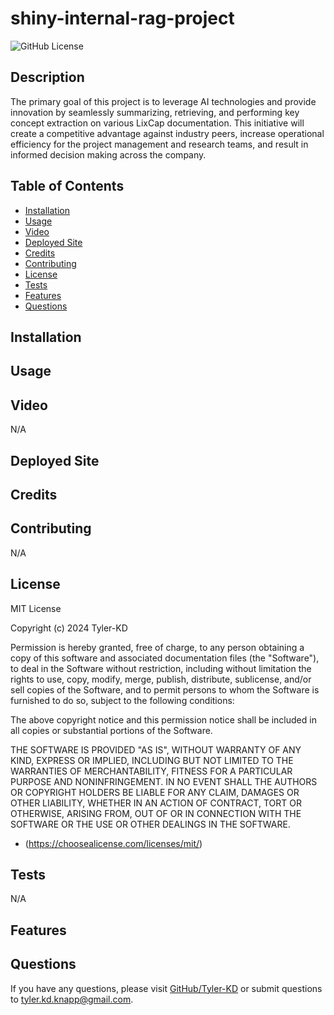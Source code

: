 # shiny-internal-rag-project

![GitHub License](https://img.shields.io/badge/license-MIT-default.svg)

## Description

The primary goal of this project is to leverage AI technologies and provide innovation by seamlessly summarizing, retrieving, and performing key concept extraction on various LixCap documentation. This initiative will create a competitive advantage against industry peers, increase operational efficiency for the project management and research teams, and result in informed decision making across the company.

## Table of Contents

* [Installation](#installation)
* [Usage](#usage)
* [Video](#video)
* [Deployed Site](#deployed-site)
* [Credits](#credits)
* [Contributing](#contributing)
* [License](#license)
* [Tests](#tests)
* [Features](#features)
* [Questions](#questions)

## Installation



## Usage



## Video

N/A

## Deployed Site



## Credits



## Contributing

N/A

## License

MIT License

Copyright (c) 2024 Tyler-KD

Permission is hereby granted, free of charge, to any person obtaining a copy
of this software and associated documentation files (the "Software"), to deal
in the Software without restriction, including without limitation the rights
to use, copy, modify, merge, publish, distribute, sublicense, and/or sell
copies of the Software, and to permit persons to whom the Software is
furnished to do so, subject to the following conditions:

The above copyright notice and this permission notice shall be included in all
copies or substantial portions of the Software.

THE SOFTWARE IS PROVIDED "AS IS", WITHOUT WARRANTY OF ANY KIND, EXPRESS OR
IMPLIED, INCLUDING BUT NOT LIMITED TO THE WARRANTIES OF MERCHANTABILITY,
FITNESS FOR A PARTICULAR PURPOSE AND NONINFRINGEMENT. IN NO EVENT SHALL THE
AUTHORS OR COPYRIGHT HOLDERS BE LIABLE FOR ANY CLAIM, DAMAGES OR OTHER
LIABILITY, WHETHER IN AN ACTION OF CONTRACT, TORT OR OTHERWISE, ARISING FROM,
OUT OF OR IN CONNECTION WITH THE SOFTWARE OR THE USE OR OTHER DEALINGS IN THE
SOFTWARE.

* (https://choosealicense.com/licenses/mit/)

## Tests

N/A

## Features



## Questions

If you have any questions, please visit [GitHub/Tyler-KD](https://github.com/Tyler-KD) or submit questions to tyler.kd.knapp@gmail.com.
